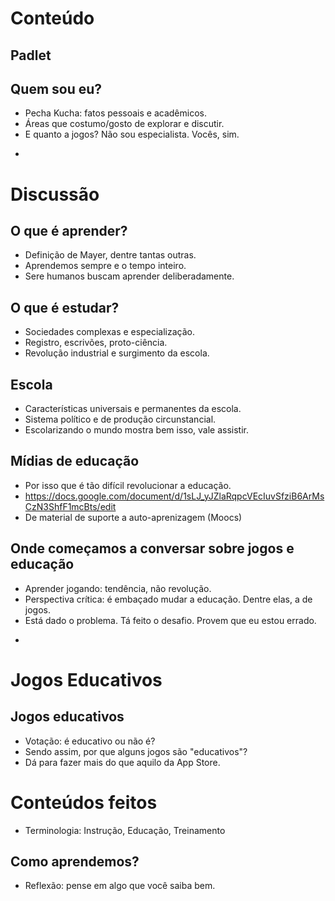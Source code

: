 # Conteúdo

## Padlet

## Quem sou eu?
* Pecha Kucha: fatos pessoais e acadêmicos.
* Áreas que costumo/gosto de explorar e discutir.
* E quanto a jogos? Não sou especialista. Vocês, sim.

-

# Discussão

## O que é aprender?
* Definição de Mayer, dentre tantas outras.
* Aprendemos sempre e o tempo inteiro.
* Sere humanos buscam aprender deliberadamente.

## O que é estudar?
* Sociedades complexas e especialização.
* Registro, escrivões, proto-ciência.
* Revolução industrial e surgimento da escola.

## Escola 
* Características universais e permanentes da escola.
* Sistema político e de produção circunstancial.
* Escolarizando o mundo mostra bem isso, vale assistir.

## Mídias de educação
* Por isso que é tão difícil revolucionar a educação.
* https://docs.google.com/document/d/1sLJ_yJZlaRqpcVEcIuvSfziB6ArMsCzN3ShfF1mcBts/edit
* De material de suporte a auto-aprenizagem (Moocs)

## Onde começamos a conversar sobre jogos e educação
* Aprender jogando: tendência, não revolução.
* Perspectiva crítica: é embaçado mudar a educação. Dentre elas, a de jogos.
* Está dado o problema. Tá feito o desafio. Provem que eu estou errado.

-

# Jogos Educativos

## Jogos educativos
* Votação: é educativo ou não é?
* Sendo assim, por que alguns jogos são "educativos"?
* Dá para fazer mais do que aquilo da App Store.

# Conteúdos feitos
* Terminologia: Instrução, Educação, Treinamento


## Como aprendemos?
* Reflexão: pense em algo que você saiba bem.